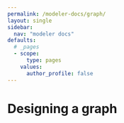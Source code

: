 ```yaml
---
permalink: /modeler-docs/graph/
layout: single
sidebar:
  nav: "modeler docs"
defaults:
  # _pages
  - scope:
      type: pages
    values:
      author_profile: false
---
```

# Designing a graph

